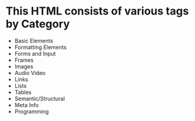 # This HTML consists of various tags by Category
- Basic Elements
- Formatting Elements
- Forms and Input
- Frames
- Images
- Audio Video
- Links
- Lists
- Tables
- Semantic/Structural
- Meta Info
- Programming
